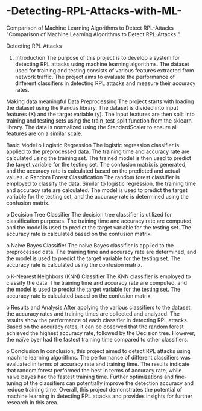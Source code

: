 # -Detecting-RPL-Attacks-with-ML-
Comparison of Machine Learning Algorithms to Detect RPL-Attacks 
"Comparison of Machine Learning Algorithms to Detect RPL-Attacks ".

Detecting RPL Attacks
1. Introduction
The purpose of this project is to develop a system for detecting RPL attacks using machine learning algorithms. The dataset used for training and testing consists of various features extracted from network traffic. The project aims to evaluate the performance of different classifiers in detecting RPL attacks and measure their accuracy rates.

Making data meaningful
Data Preprocessing
The project starts with loading the dataset using the Pandas library. The dataset is divided into input features (X) and the target variable (y). The input features are then split into training and testing sets using the train_test_split function from the sklearn library. The data is normalized using the StandardScaler to ensure all features are on a similar scale.

Basic Model 
o	Logistic Regression
The logistic regression classifier is applied to the preprocessed data. The training time and accuracy rate are calculated using the training set. The trained model is then used to predict the target variable for the testing set. The confusion matrix is generated, and the accuracy rate is calculated based on the predicted and actual values.
o	Random Forest Classification
The random forest classifier is employed to classify the data. Similar to logistic regression, the training time and accuracy rate are calculated. The model is used to predict the target variable for the testing set, and the accuracy rate is determined using the confusion matrix.

o	Decision Tree Classifier
The decision tree classifier is utilized for classification purposes. The training time and accuracy rate are computed, and the model is used to predict the target variable for the testing set. The accuracy rate is calculated based on the confusion matrix.

o	Naive Bayes Classifier
The naive Bayes classifier is applied to the preprocessed data. The training time and accuracy rate are determined, and the model is used to predict the target variable for the testing set. The accuracy rate is calculated using the confusion matrix.

o	K-Nearest Neighbors (KNN) Classifier
The KNN classifier is employed to classify the data. The training time and accuracy rate are computed, and the model is used to predict the target variable for the testing set. The accuracy rate is calculated based on the confusion matrix.


o	 Results and Analysis
After applying the various classifiers to the dataset, the accuracy rates and training times are collected and analyzed. The results show the performance of each classifier in detecting RPL attacks. Based on the accuracy rates, it can be observed that the random forest achieved the highest accuracy rate, followed by the Decision tree. However, the naïve byer had the fastest training time compared to other classifiers.
  
o	Conclusion
In conclusion, this project aimed to detect RPL attacks using machine learning algorithms. The performance of different classifiers was evaluated in terms of accuracy rate and training time. The results indicate that random forest performed the best in terms of accuracy rate, while naive bayes had the fastest training time. Further optimizations and fine-tuning of the classifiers can potentially improve the detection accuracy and reduce training time. Overall, this project demonstrates the potential of machine learning in detecting RPL attacks and provides insights for further research in this area.

